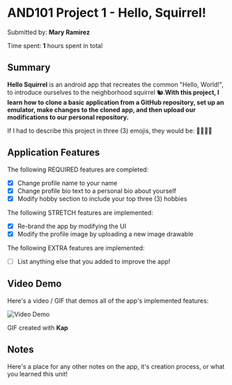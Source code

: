 # AND101 Project 1 - Hello, Squirrel!

Submitted by: **Mary Ramirez**

Time spent: **1** hours spent in total

## Summary

**Hello Squirrel** is an android app that recreates the common "Hello, World!", to introduce ourselves to the neighborhood squirrel 🐿.**With this project, I learn how to clone a basic application from a GitHub repository, set up an emulator, make changes to the cloned app, and then upload our modifications to our personal repository.**

If I had to describe this project in three (3) emojis, they would be: **👩‍💻💡🚀**

## Application Features

<!-- (This is a comment) Please be sure to change the [ ] to [x] for any features you completed.  If a feature is not checked [x], you might miss the points for that item! -->

The following REQUIRED features are completed:

- [X] Change profile name to your name
- [X] Change profile bio text to a personal bio about yourself
- [X] Modify hobby section to include your top three (3) hobbies

The following STRETCH features are implemented:

- [X] Re-brand the app by modifying the UI
- [X] Modify the profile image by uploading a new image drawable

The following EXTRA features are implemented:

- [ ] List anything else that you added to improve the app!

## Video Demo

Here's a video / GIF that demos all of the app's implemented features:

<img src='http://i.imgur.com/link/to/your/gif/file.gif' title='Video Demo' width='' alt='Video Demo' />

GIF created with **Kap**

<!-- Recommended tools:
- [Kap](https://getkap.co/) for macOS
- [ScreenToGif](https://www.screentogif.com/) for Windows
- [peek](https://github.com/phw/peek) for Linux. -->

## Notes

Here's a place for any other notes on the app, it's creation process, or what you learned this unit!
